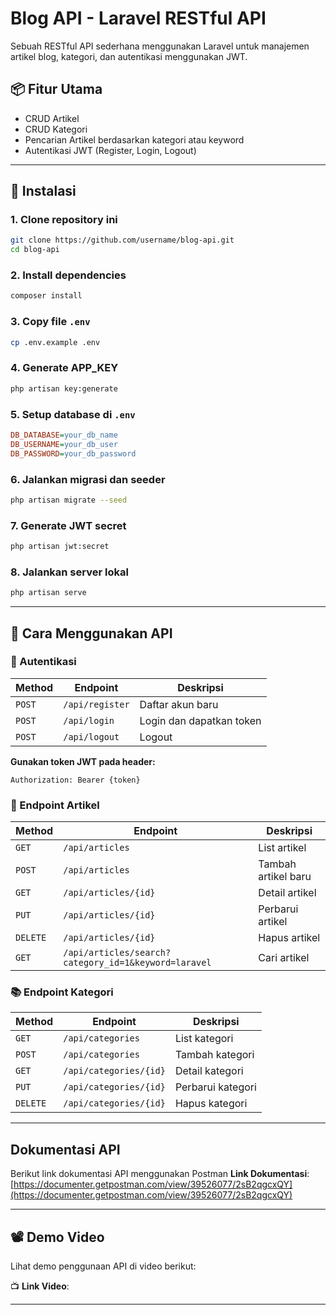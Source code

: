 # Blog API - Laravel RESTful API

Sebuah RESTful API sederhana menggunakan Laravel untuk manajemen artikel blog, kategori, dan autentikasi menggunakan JWT.

## 📦 Fitur Utama

- CRUD Artikel
- CRUD Kategori
- Pencarian Artikel berdasarkan kategori atau keyword
- Autentikasi JWT (Register, Login, Logout)

---

## 🚀 Instalasi

### 1. Clone repository ini
```bash
git clone https://github.com/username/blog-api.git
cd blog-api
```

### 2. Install dependencies
```bash
composer install
```

### 3. Copy file `.env`
```bash
cp .env.example .env
```

### 4. Generate APP_KEY
```bash
php artisan key:generate
```

### 5. Setup database di `.env`
```ini
DB_DATABASE=your_db_name
DB_USERNAME=your_db_user
DB_PASSWORD=your_db_password
```

### 6. Jalankan migrasi dan seeder
```bash
php artisan migrate --seed
```

### 7. Generate JWT secret
```bash
php artisan jwt:secret
```

### 8. Jalankan server lokal
```bash
php artisan serve
```

---

## 🧪 Cara Menggunakan API

### 🔐 Autentikasi

| Method | Endpoint | Deskripsi |
|--------|----------|-----------|
| `POST` | `/api/register` | Daftar akun baru |
| `POST` | `/api/login` | Login dan dapatkan token |
| `POST` | `/api/logout` | Logout |

**Gunakan token JWT pada header:**
```
Authorization: Bearer {token}
```

### 📘 Endpoint Artikel

| Method | Endpoint | Deskripsi |
|--------|----------|-----------|
| `GET` | `/api/articles` | List artikel |
| `POST` | `/api/articles` | Tambah artikel baru |
| `GET` | `/api/articles/{id}` | Detail artikel |
| `PUT` | `/api/articles/{id}` | Perbarui artikel |
| `DELETE` | `/api/articles/{id}` | Hapus artikel |
| `GET` | `/api/articles/search?category_id=1&keyword=laravel` | Cari artikel |

### 📚 Endpoint Kategori

| Method | Endpoint | Deskripsi |
|--------|----------|-----------|
| `GET` | `/api/categories` | List kategori |
| `POST` | `/api/categories` | Tambah kategori |
| `GET` | `/api/categories/{id}` | Detail kategori |
| `PUT` | `/api/categories/{id}` | Perbarui kategori |
| `DELETE` | `/api/categories/{id}` | Hapus kategori |

---

## Dokumentasi API

Berikut link dokumentasi API menggunakan Postman
**Link Dokumentasi**: [https://documenter.getpostman.com/view/39526077/2sB2qgcxQY](https://documenter.getpostman.com/view/39526077/2sB2qgcxQY)

---

## 📽️ Demo Video

Lihat demo penggunaan API di video berikut:

📺 **Link Video**: []()

---